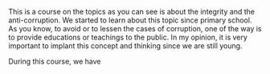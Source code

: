This is a course on the topics as you can see is about the integrity and the anti-corruption.
We started to learn about this topic since primary school. As you know, to avoid or to lessen the cases
of corruption, one of the way is to provide educations or teachings to the public. In my opinion,
it is very important to implant this concept and thinking since we are still young. 

During this course, we have
